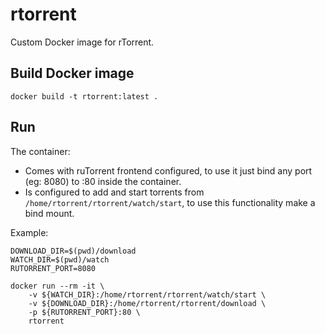 # rtorrent

Custom Docker image for rTorrent.

## Build Docker image

```
docker build -t rtorrent:latest .
```

## Run

The container:

- Comes with ruTorrent frontend configured, to use it just bind any port (eg: 8080) to :80 inside the container.
- Is configured to add and start torrents from `/home/rtorrent/rtorrent/watch/start`, to use this functionality make a bind mount.

Example:

```
DOWNLOAD_DIR=$(pwd)/download
WATCH_DIR=$(pwd)/watch
RUTORRENT_PORT=8080

docker run --rm -it \
    -v ${WATCH_DIR}:/home/rtorrent/rtorrent/watch/start \
    -v ${DOWNLOAD_DIR}:/home/rtorrent/rtorrent/download \
    -p ${RUTORRENT_PORT}:80 \
    rtorrent
```
